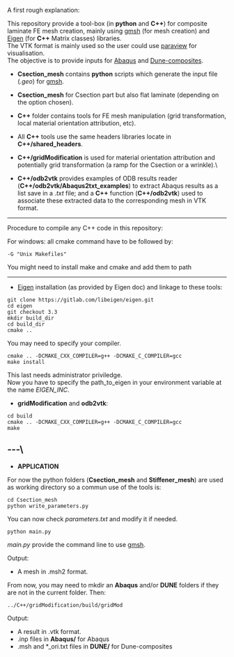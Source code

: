 A first rough explanation:

This repository provide a tool-box (in **python** and **C++**) for composite laminate FE mesh creation, mainly using [gmsh](https://gmsh.info/) (for mesh creation) and [Eigen](https://Eigen.tuxfamily.org/index.php?title=Main_Page) (for **C++** Matrix classes) libraries.\
The VTK format is mainly used so the user could use [paraview](https://www.paraview.org/) for visualisation.\
The objective is to provide inputs for [Abaqus](https://www.technia.co.uk/software/simulia/abaqus/) and [Dune-composites](https://gitlab.dune-project.org/anne.reinarz/dune-composites).

* **Csection_mesh** contains **python** scripts which generate the input file (*.geo*) for [gmsh](https://gmsh.info/).

* **Csection_mesh** for Csection part but also flat laminate (depending on the option chosen).

* **C++** folder contains tools for FE mesh manipulation (grid transformation, local material orientation attribution, etc).

* All **C++** tools use the same headers libraries locate in **C++/shared_headers**.
* **C++/gridModification** is used for material orientation attribution and potentially grid transformation (a ramp for the Csection or a wrinkle).\
* **C++/odb2vtk** provides examples of ODB results reader (**C++/odb2vtk/Abaqus2txt_examples**) to extract Abaqus results as a list save in a *.txt* file; and a **C++** function (**C++/odb2vtk**) used to associate these extracted data to the corresponding mesh in VTK format.

---

Procedure to compile any C++ code in this repository:

For windows:
all cmake command have to be followed by:
```
-G "Unix Makefiles"
```
You might need to install make and cmake and add them to path

---

* [Eigen](https://eigen.tuxfamily.org/index.php?title=Main_Page) installation (as provided by Eigen doc) and linkage to these tools:

```
git clone https://gitlab.com/libeigen/eigen.git
cd eigen
git checkout 3.3
mkdir build_dir
cd build_dir
cmake ..
```
You may need to specify your compiler.
```
cmake .. -DCMAKE_CXX_COMPILER=g++ -DCMAKE_C_COMPILER=gcc
make install
```
This last needs administrator priviledge.\
Now you have to specify the path_to_eigen in your environment variable at the name *EIGEN_INC*.

* **gridModification** and **odb2vtk**:
```
cd build
cmake .. -DCMAKE_CXX_COMPILER=g++ -DCMAKE_C_COMPILER=gcc
make
```

---\
---
* **APPLICATION**

For now the python folders (**Csection_mesh** and **Stiffener_mesh**) are used as working directory so a commun use of the tools is:
```
cd Csection_mesh
python write_parameters.py
```
You can now check *parameters.txt* and modify it if needed.
```
python main.py
```
*main.py* provide the command line to use [gmsh](https://gmsh.info/).

Output: 
* A mesh in .msh2 format.

From now, you may need to mkdir an **Abaqus** and/or **DUNE** folders if they are not in the current folder. Then:
```
../C++/gridModification/build/gridMod
```
Output:
* A result in .vtk format.
* .inp files in **Abaqus/** for Abaqus
* .msh and *_ori.txt files in **DUNE/** for Dune-composites
